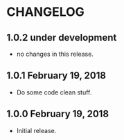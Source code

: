 CHANGELOG
==================================================

1.0.2 under development
------------------------

- no changes in this release.

1.0.1 February 19, 2018
------------------------

- Do some code clean stuff.

1.0.0 February 19, 2018
------------------------

- Initial release.
